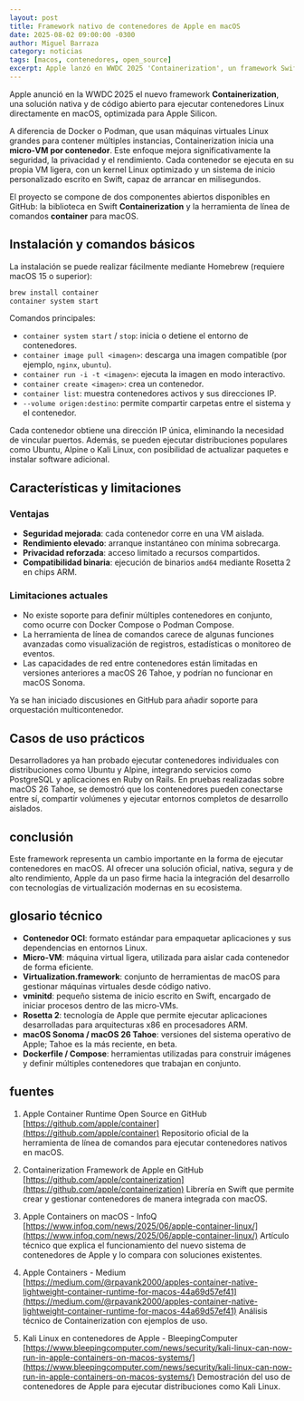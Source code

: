 ```yaml
---
layout: post
title: Framework nativo de contenedores de Apple en macOS
date: 2025-08-02 09:00:00 -0300
author: Miguel Barraza
category: noticias
tags: [macos, contenedores, open_source]
excerpt: Apple lanzó en WWDC 2025 'Containerization', un framework Swift y open source que ejecuta contenedores Linux en macOS con micro-VMs por contenedor, aportando más rendimiento y seguridad.
---
```


Apple anunció en la WWDC 2025 el nuevo framework **Containerization**, una solución nativa y de código abierto para ejecutar contenedores Linux directamente en macOS, optimizada para Apple Silicon.

A diferencia de Docker o Podman, que usan máquinas virtuales Linux grandes para contener múltiples instancias, Containerization inicia una **micro‑VM por contenedor**. Este enfoque mejora significativamente la seguridad, la privacidad y el rendimiento. Cada contenedor se ejecuta en su propia VM ligera, con un kernel Linux optimizado y un sistema de inicio personalizado escrito en Swift, capaz de arrancar en milisegundos.

El proyecto se compone de dos componentes abiertos disponibles en GitHub: la biblioteca en Swift **Containerization** y la herramienta de línea de comandos **container** para macOS.

## Instalación y comandos básicos

La instalación se puede realizar fácilmente mediante Homebrew (requiere macOS 15 o superior):

```bash
brew install container
container system start
```

Comandos principales:

* `container system start` / `stop`: inicia o detiene el entorno de contenedores.
* `container image pull <imagen>`: descarga una imagen compatible (por ejemplo, `nginx`, `ubuntu`).
* `container run -i -t <imagen>`: ejecuta la imagen en modo interactivo.
* `container create <imagen>`: crea un contenedor.
* `container list`: muestra contenedores activos y sus direcciones IP.
* `--volume origen:destino`: permite compartir carpetas entre el sistema y el contenedor.

Cada contenedor obtiene una dirección IP única, eliminando la necesidad de vincular puertos. Además, se pueden ejecutar distribuciones populares como Ubuntu, Alpine o Kali Linux, con posibilidad de actualizar paquetes e instalar software adicional.

## Características y limitaciones

### Ventajas

* **Seguridad mejorada**: cada contenedor corre en una VM aislada.
* **Rendimiento elevado**: arranque instantáneo con mínima sobrecarga.
* **Privacidad reforzada**: acceso limitado a recursos compartidos.
* **Compatibilidad binaria**: ejecución de binarios `amd64` mediante Rosetta 2 en chips ARM.

### Limitaciones actuales

* No existe soporte para definir múltiples contenedores en conjunto, como ocurre con Docker Compose o Podman Compose.
* La herramienta de línea de comandos carece de algunas funciones avanzadas como visualización de registros, estadísticas o monitoreo de eventos.
* Las capacidades de red entre contenedores están limitadas en versiones anteriores a macOS 26 Tahoe, y podrían no funcionar en macOS Sonoma.

Ya se han iniciado discusiones en GitHub para añadir soporte para orquestación multicontenedor.

## Casos de uso prácticos

Desarrolladores ya han probado ejecutar contenedores individuales con distribuciones como Ubuntu y Alpine, integrando servicios como PostgreSQL y aplicaciones en Ruby on Rails. En pruebas realizadas sobre macOS 26 Tahoe, se demostró que los contenedores pueden conectarse entre sí, compartir volúmenes y ejecutar entornos completos de desarrollo aislados.

## conclusión

Este framework representa un cambio importante en la forma de ejecutar contenedores en macOS. Al ofrecer una solución oficial, nativa, segura y de alto rendimiento, Apple da un paso firme hacia la integración del desarrollo con tecnologías de virtualización modernas en su ecosistema.

## glosario técnico

* **Contenedor OCI**: formato estándar para empaquetar aplicaciones y sus dependencias en entornos Linux.
* **Micro‑VM**: máquina virtual ligera, utilizada para aislar cada contenedor de forma eficiente.
* **Virtualization.framework**: conjunto de herramientas de macOS para gestionar máquinas virtuales desde código nativo.
* **vminitd**: pequeño sistema de inicio escrito en Swift, encargado de iniciar procesos dentro de las micro‑VMs.
* **Rosetta 2**: tecnología de Apple que permite ejecutar aplicaciones desarrolladas para arquitecturas x86 en procesadores ARM.
* **macOS Sonoma / macOS 26 Tahoe**: versiones del sistema operativo de Apple; Tahoe es la más reciente, en beta.
* **Dockerfile / Compose**: herramientas utilizadas para construir imágenes y definir múltiples contenedores que trabajan en conjunto.

## fuentes

1. Apple Container Runtime Open Source en GitHub
   [https://github.com/apple/container](https://github.com/apple/container)
   Repositorio oficial de la herramienta de línea de comandos para ejecutar contenedores nativos en macOS.

2. Containerization Framework de Apple en GitHub
   [https://github.com/apple/containerization](https://github.com/apple/containerization)
   Librería en Swift que permite crear y gestionar contenedores de manera integrada con macOS.

3. Apple Containers on macOS - InfoQ
   [https://www.infoq.com/news/2025/06/apple-container-linux/](https://www.infoq.com/news/2025/06/apple-container-linux/)
   Artículo técnico que explica el funcionamiento del nuevo sistema de contenedores de Apple y lo compara con soluciones existentes.

4. Apple Containers - Medium
   [https://medium.com/@rpavank2000/apples-container-native-lightweight-container-runtime-for-macos-44a69d57ef41](https://medium.com/@rpavank2000/apples-container-native-lightweight-container-runtime-for-macos-44a69d57ef41)
   Análisis técnico de Containerization con ejemplos de uso.

5. Kali Linux en contenedores de Apple - BleepingComputer
   [https://www.bleepingcomputer.com/news/security/kali-linux-can-now-run-in-apple-containers-on-macos-systems/](https://www.bleepingcomputer.com/news/security/kali-linux-can-now-run-in-apple-containers-on-macos-systems/)
   Demostración del uso de contenedores de Apple para ejecutar distribuciones como Kali Linux.
